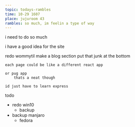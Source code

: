 ```yaml
---
topic: todays-rambles
time: 10-29 1607
place: jujuroom 43
rambles: so much, im feelin a type of way
---
```


i need to do so much

i have a good idea for the site

redo wommytil
	make a blog section put that junk at the bottom
	
	each page could be like a different react app
	
	or pug app
		thats a neat though
	
	id just have to learn express 

todo
- redo win10
	- backup
- backup manjaro
	- fedora


